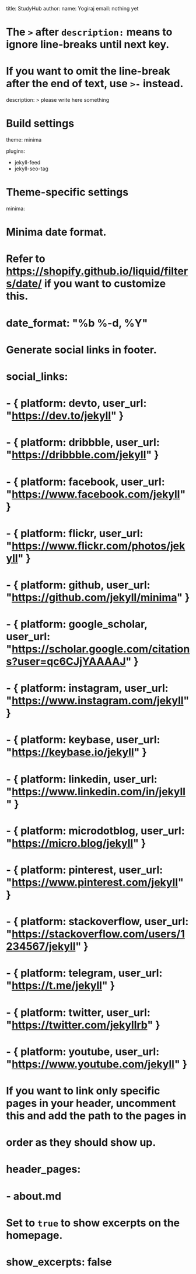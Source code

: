 title: StudyHub
author:
  name: Yogiraj
  email: nothing yet

# The `>` after `description:` means to ignore line-breaks until next key.
# If you want to omit the line-break after the end of text, use `>-` instead.
description: >
 please write here something

# Build settings

theme: minima

plugins:
  - jekyll-feed
  - jekyll-seo-tag

# Theme-specific settings

minima:
  # Minima date format.
  # Refer to https://shopify.github.io/liquid/filters/date/ if you want to customize this.
  #
  # date_format: "%b %-d, %Y"

  # Generate social links in footer.
  #
  # social_links:
  #   - { platform: devto,          user_url: "https://dev.to/jekyll" }
  #   - { platform: dribbble,       user_url: "https://dribbble.com/jekyll" }
  #   - { platform: facebook,       user_url: "https://www.facebook.com/jekyll" }
  #   - { platform: flickr,         user_url: "https://www.flickr.com/photos/jekyll" }
  #   - { platform: github,         user_url: "https://github.com/jekyll/minima" }
  #   - { platform: google_scholar, user_url: "https://scholar.google.com/citations?user=qc6CJjYAAAAJ" }
  #   - { platform: instagram,      user_url: "https://www.instagram.com/jekyll" }
  #   - { platform: keybase,        user_url: "https://keybase.io/jekyll" }
  #   - { platform: linkedin,       user_url: "https://www.linkedin.com/in/jekyll" }
  #   - { platform: microdotblog,   user_url: "https://micro.blog/jekyll" }
  #   - { platform: pinterest,      user_url: "https://www.pinterest.com/jekyll" }
  #   - { platform: stackoverflow,  user_url: "https://stackoverflow.com/users/1234567/jekyll" }
  #   - { platform: telegram,       user_url: "https://t.me/jekyll" }
  #   - { platform: twitter,        user_url: "https://twitter.com/jekyllrb" }
  #   - { platform: youtube,        user_url: "https://www.youtube.com/jekyll" }

# If you want to link only specific pages in your header, uncomment this and add the path to the pages in
# order as they should show up.
#
# header_pages:
#   - about.md

# Set to `true` to show excerpts on the homepage.
#
# show_excerpts: false
